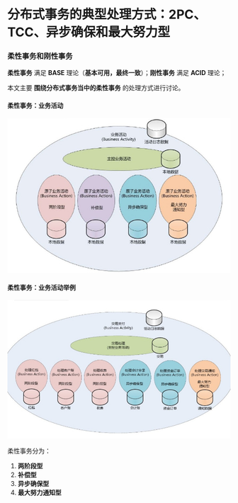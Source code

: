 分布式事务的典型处理方式：2PC、TCC、异步确保和最大努力型
==========================================================================================
### 柔性事务和刚性事务
**柔性事务** 满足 **BASE** 理论（**基本可用，最终一致**）；**刚性事务** 满足 **ACID** 理论；

本文主要 **围绕分布式事务当中的柔性事务** 的处理方式进行讨论。

#### 柔性事务：业务活动
![柔性事务：业务活动](img/p1.png)

#### 柔性事务：业务活动举例
![柔性事务：业务活动举例](img/p2.png)

柔性事务分为：
1. **两阶段型**
2. **补偿型**
3. **异步确保型**
4. **最大努力通知型**


